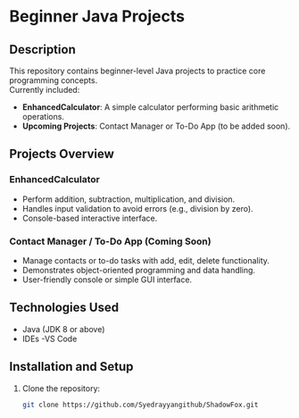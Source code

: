 # Beginner Java Projects

## Description
This repository contains beginner-level Java projects to practice core programming concepts.  
Currently included:
- **EnhancedCalculator**: A simple calculator performing basic arithmetic operations.
- **Upcoming Projects**: Contact Manager or To-Do App (to be added soon).

## Projects Overview

### EnhancedCalculator
- Perform addition, subtraction, multiplication, and division.
- Handles input validation to avoid errors (e.g., division by zero).
- Console-based interactive interface.

### Contact Manager / To-Do App (Coming Soon)
- Manage contacts or to-do tasks with add, edit, delete functionality.
- Demonstrates object-oriented programming and data handling.
- User-friendly console or simple GUI interface.

## Technologies Used
- Java (JDK 8 or above)
- IDEs -VS Code

## Installation and Setup
1. Clone the repository:  
   ```bash
   git clone https://github.com/Syedrayyangithub/ShadowFox.git
